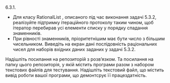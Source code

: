 6.3.1.
- Для класу RationalList , описаного під час виконання задачі 5.3.2, реалізуйте підтримку ітераційного протоколу таким чином, щоб ітератор перебирав усі елементи списку у порядку спадання знаменників.
-  При рівності знаменників, пріоритетнішим має бути число з більшим чисельником. Виведіть на екран дані послідовність раціональних чисел для наборів вхідних даних заданих у задачі 5.3.2.


Надішліть посилання на репозиторій з розвʼязком. Та посилання на папку цього репозиторія, у якій містить програми разом з набором текстових файлів для тестування. Надішліть текстовий файл, що містить вивід роботи вашої програми, що демонтсрує її працездатність.